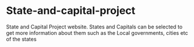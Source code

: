 # State-and-capital-project
State and Capital Project website. States and Capitals can be selected to get more information about them such as the Local governments, cities etc of the states
